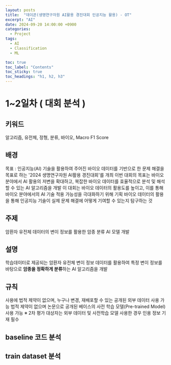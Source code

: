 ```yaml
---
layout: posts
title:  "데이콘(생명연구자원 AI활용 경진대회 인공지능 활용) - OT"
excerpt: "AI"
date: 2024-09-20 14:00:00 +0900
categories:
  - Project
tags:
  - AI
  - Classification
  - ML

toc: true
toc_label: "Contents"
toc_sticky: true
toc_headings: "h1, h2, h3"
---
```

# 1~2일차 ( 대회 분석 )
## 키워드
알고리즘, 유전체, 정형, 분류, 바이오, Macro F1 Score

## 배경
목표 : 인공지능(AI) 기술을 활용하여 주어진 바이오 데이터를 기반으로 한 문제 해결을 목표로 하는 '2024 생명연구자원 AI활용 경진대회'를 개최
이번 대회의 목표는 바이오 분야에서 AI 활용의 저변을 확대하고, 복잡한 바이오 데이터를 효율적으로 분석 및 해석할 수 있는 AI 알고리즘을 개발
이 대회는 바이오 데이터의 활용도를 높이고, 이를 통해 바이오 분야에서의 AI 기술 적용 가능성을 극대화하기 위해 기획
바이오 데이터의 활용을 통해 인공지능 기술이 실제 문제 해결에 어떻게 기여할 수 있는지 탐구하는 것

## 주제
암환자 유전체 데이터의 변이 정보를 활용한 암종 분류 AI 모델 개발
 
## 설명 
학습데이터로 제공되는 암환자 유전체 변이 정보 데이터를 활용하여 특정 변이 정보를 바탕으로 **암종을 정확하게 분류**하는 AI 알고리즘을 개발

## 규칙
사용에 법적 제약이 없으며, 누구나 변경, 재배포할 수 있는 공개된 외부 데이터 사용 가능
법적 제약이 없으며 논문으로 공개된 베이스의 사전 학습 모델(Pre-trained Model) 사용 가능
					※ 2차 평가 대상자는 외부 데이터 및 사전학습 모델 사용한 경우 인용 정보 기재 필수

## baseline 코드 분석  

## train dataset 분석
